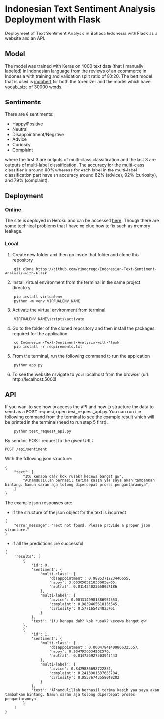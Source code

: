 # Indonesian Text Sentiment Analysis Deployment with Flask

Deployment of Text Sentiment Analysis in Bahasa Indonesia with Flask as a website and an API.

## Model

The model was trained with Keras on 4000 text data (that I manually labeled) in Indonesian language from the reviews of an ecommerce in Indonesia with training and validation split ratio of 80:20. The bert model that is used is [indobert](https://huggingface.co/indobenchmark/indobert-lite-large-p2/) for both the tokenizer and the model which have vocab_size of 30000 words.

## Sentiments

There are 6 sentiments:

- Happy/Positive
- Neutral
- Disappointment/Negative
- Advice
- Curiosity
- Complaint

where the first 3 are outputs of multi-class classification and the last 3 are outputs of multi-label classification. The accuracy for the multi-class classifier is around 80% whereas for each label in the multi-label classification part have an accuracy around 82% (advice), 92% (curiosity), and 79% (complaint).

## Deployment

### Online

The site is deployed in Heroku and can be accessed [here](https://teks-sentimen-analisis.herokuapp.com). Though there are some technical problems that I have no clue how to fix such as memory leakage.

### Local

1. Create new folder and then go inside that folder and clone this repository
```
    git clone https://github.com/rinogrego/Indonesian-Text-Sentiment-Analysis-with-Flask
```
2. Install virtual environment from the terminal in the same project directory
```
    pip install virtualenv
    python -m venv VIRTUALENV_NAME
```
3. Activate the virtual environment from terminal
```
    VIRTUALENV_NAME\scripts\activate
```
4. Go to the folder of the cloned repository and then install the packages required for the application
```
    cd Indonesian-Text-Sentiment-Analysis-with-Flask
    pip install -r requirements.txt
```
5. From the terminal, run the following command to run the application
```
    python app.py
```
6. To see the website navigate to your localhost from the browser (url: http://localhost:5000)

## API
If you want to see how to access the API and how to structure the data to send as a POST request, open test_request_api.py. You can run the following command from the terminal to see the example result which will be printed in the terminal (need to run step 5 first).
```
    python test_request_api.py
```
By sending POST request to the given URL:
```
POST /api/sentiment
```
With the following json structure:
```
{
    "text": [
        "Itu kenapa dah? kok rusak? kecewa banget gw",
        "Alhamdulillah berhasil terima kasih yaa saya akan tambahkan bintang. Namun saran aja tolong dipercepat proses pengantarannya",
    ]
}
```
The example json responses are:
- if the structure of the json object for the text is incorrect
```
{
    "error_message": "Text not found. Please provide a proper json structure."
}
```
- if all the predictions are successful
```
{
    'results': [
        {
            'id': 0,
            'sentiment': {
                'multi-class': {
                    'disappointment': 0.9885371923446655,
                    'happy': 3.883050521835685e-05,
                    'neutral': 0.011424023658037186
                },
                'multi-label': {
                    'advice': 0.0013149981386959553,
                    'complaint': 0.9839465618133545,
                    'curiosity': 0.577165424823761
                }
            },
            'text': 'Itu kenapa dah? kok rusak? kecewa banget gw'
        },
        {
            'id': 1,
            'sentiment': {
                'multi-class': {
                    'disappointment': 0.00047941409866325557,
                    'happy': 0.9847936034202576,
                    'neutral': 0.014726927503943443
                },
                'multi-label': {
                    'advice': 0.8429886698722839,
                    'complaint': 0.2413901537656784,
                    'curiosity': 0.05576743558049202
                }
            },
            'text': 'Alhamdulillah berhasil terima kasih yaa saya akan tambahkan bintang. Namun saran aja tolong dipercepat proses pengantarannya'
        }
    ]
}
```